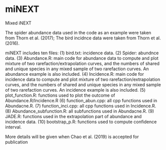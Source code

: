 # miNEXT
Mixed iNEXT

The spider abundance data used in the code as an example were taken from Thorn et al. (2017); The bird incidnce data were taken from Thorn et al. (2016). 

miNEXT includes ten files: 
(1) bird.txt: incidence data.
(2) Spider: abundnce data.
(3) Abundance.R: main code for abundance data to compute and plot mixture of two rarefaction/extrapolation curves, and the numbers of   shared and unique species in any mixed sample of two rarefaction curves. An abundance example is also included.
(4) Incidence.R: main code for incidence data to compute and plot mixture of two rarefaction/extrapolation curves, and the numbers of   shared and unique species in any mixed sample of two rarefaction curves. An incidence example is also included.
(5) plot_function.R: functions used to plot the outcome of Abundance.R/Incidence.R
(6) function_abun.cpp: all cpp functions used in Abundacne.R.
(7) function_inci.cpp: all cpp functions used in Incidence.R.
(8) Abundance_subfunction.R: all subfunctions used in Abundacne.R.
(9) JADE.R: functions used in the extrapolation part of abundance and incidence data.
(10) bootstrap_p.R: functions used to compute confidence interval.

More details will be given when Chao et al. (2019) is accepted for publication
